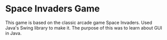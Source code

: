 # Space Invaders Game
This game is based on the classic arcade game Space Invaders.
Used Java's Swing library to make it. The purpose of this was to learn about GUI in Java.
